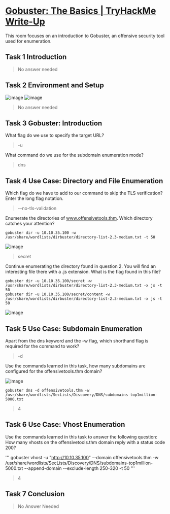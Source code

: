 # [Gobuster: The Basics | TryHackMe Write-Up](https://tryhackme.com/room/gobusterthebasics)
This room focuses on an introduction to Gobuster, an offensive security tool used for enumeration.


## Task 1 Introduction
> No answer needed
## Task 2 Environment and Setup
![image](https://github.com/user-attachments/assets/f50e6c21-192b-495d-95ac-7c0517d8fec1)
![image](https://github.com/user-attachments/assets/3413dfb5-652d-4199-bad8-ffebe78691e0)
> No answer needed
## Task 3 Gobuster: Introduction
What flag do we use to specify the target URL?
> -u

What command do we use for the subdomain enumeration mode?
> dns
## Task 4 Use Case: Directory and File Enumeration
Which flag do we have to add to our command to skip the TLS verification? Enter the long flag notation.
> --no-tls-validation

Enumerate the directories of www.offensivetools.thm. Which directory catches your attention?

```
gobuster dir -u 10.10.35.100 -w /usr/share/wordlists/dirbuster/directory-list-2.3-medium.txt -t 50
```

![image](https://github.com/user-attachments/assets/8864eed8-ed21-4d07-ac24-f9d9a6bb3bee)
> secret

Continue enumerating the directory found in question 2. You will find an interesting file there with a .js extension. What is the flag found in this file?

```
gobuster dir -u 10.10.35.100/secret -w /usr/share/wordlists/dirbuster/directory-list-2.3-medium.txt -x js -t 50
gobuster dir -u 10.10.35.100/secret/content -w /usr/share/wordlists/dirbuster/directory-list-2.3-medium.txt -x js -t 50
```

![image](https://github.com/user-attachments/assets/22ab9306-b61f-4fdb-ae66-5fb249f007cd)

## Task 5 Use Case: Subdomain Enumeration
Apart from the dns keyword and the -w flag, which shorthand flag is required for the command to work?
> -d

Use the commands learned in this task, how many subdomains are configured for the offensivetools.thm domain?

![image](https://github.com/user-attachments/assets/55537527-543b-4ed3-98bd-70566f1c39c4)

```
gobuster dns -d offensivetools.thm -w /usr/share/wordlists/SecLists/Discovery/DNS/subdomains-top1million-5000.txt
```
> 4

## Task 6 Use Case: Vhost Enumeration

Use the commands learned in this task to answer the following question: How many vhosts on the offensivetools.thm domain reply with a status code 200?

'''
gobuster vhost -u "http://10.10.35.100" --domain offensivetools.thm -w /usr/share/wordlists/SecLists/Discovery/DNS/subdomains-top1million-5000.txt --append-domain --exclude-length 250-320 -t 50
'''

> 4

## Task 7 Conclusion
> No Answer Needed



